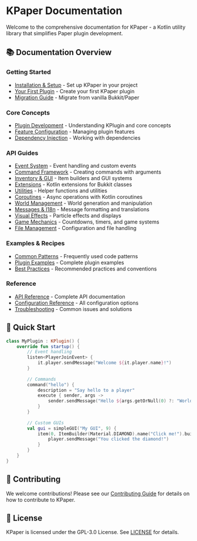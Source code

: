 # KPaper Documentation

Welcome to the comprehensive documentation for KPaper - a Kotlin utility library that simplifies Paper plugin development.

## 📚 Documentation Overview

### Getting Started
- [Installation & Setup](getting-started/installation.md) - Set up KPaper in your project
- [Your First Plugin](getting-started/first-plugin.md) - Create your first KPaper plugin
- [Migration Guide](getting-started/migration.md) - Migrate from vanilla Bukkit/Paper

### Core Concepts
- [Plugin Development](core/plugin-development.md) - Understanding KPlugin and core concepts
- [Feature Configuration](core/feature-config.md) - Managing plugin features
- [Dependency Injection](core/dependency-injection.md) - Working with dependencies

### API Guides
- [Event System](api/events.md) - Event handling and custom events
- [Command Framework](api/commands.md) - Creating commands with arguments
- [Inventory & GUI](api/inventory.md) - Item builders and GUI systems
- [Extensions](api/extensions.md) - Kotlin extensions for Bukkit classes
- [Utilities](api/utilities.md) - Helper functions and utilities
- [Coroutines](api/coroutines.md) - Async operations with Kotlin coroutines
- [World Management](api/world.md) - World generation and manipulation
- [Messages & I18n](api/messages.md) - Message formatting and translations
- [Visual Effects](api/visuals.md) - Particle effects and displays
- [Game Mechanics](api/game.md) - Countdowns, timers, and game systems
- [File Management](api/file.md) - Configuration and file handling

### Examples & Recipes
- [Common Patterns](examples/common-patterns.md) - Frequently used code patterns
- [Plugin Examples](examples/plugins.md) - Complete plugin examples
- [Best Practices](examples/best-practices.md) - Recommended practices and conventions

### Reference
- [API Reference](reference/api.md) - Complete API documentation
- [Configuration Reference](reference/config.md) - All configuration options
- [Troubleshooting](reference/troubleshooting.md) - Common issues and solutions

## 🚀 Quick Start

```kotlin
class MyPlugin : KPlugin() {
    override fun startup() {
        // Event handling
        listen<PlayerJoinEvent> { 
            it.player.sendMessage("Welcome ${it.player.name}!") 
        }
        
        // Commands
        command("hello") {
            description = "Say hello to a player"
            execute { sender, args ->
                sender.sendMessage("Hello ${args.getOrNull(0) ?: "World"}!")
            }
        }
        
        // Custom GUIs
        val gui = simpleGUI("My GUI", 9) {
            item(0, ItemBuilder(Material.DIAMOND).name("Click me!").build()) {
                player.sendMessage("You clicked the diamond!")
            }
        }
    }
}
```

## 🤝 Contributing

We welcome contributions! Please see our [Contributing Guide](../CONTRIBUTING.md) for details on how to contribute to KPaper.

## 📝 License

KPaper is licensed under the GPL-3.0 License. See [LICENSE](../LICENSE) for details.